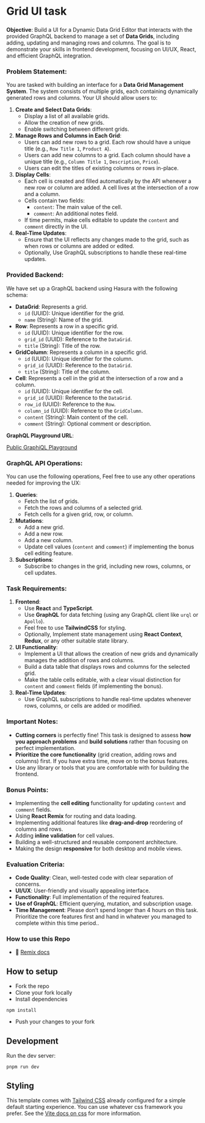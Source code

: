 # Grid UI task

###

**Objective**: Build a UI for a Dynamic Data Grid Editor that interacts with the provided GraphQL backend to manage a
set of **Data Grids**, including adding, updating and managing rows and columns. The goal is to demonstrate your skills
in frontend development, focusing on UI/UX, React, and efficient GraphQL integration.

### Problem Statement:

You are tasked with building an interface for a **Data Grid Management System**. The system consists of multiple grids,
each containing dynamically generated rows and columns. Your UI should allow users to:

1. **Create and Select Data Grids**:
    - Display a list of all available grids.
    - Allow the creation of new grids.
    - Enable switching between different grids.
2. **Manage Rows and Columns in Each Grid**:
    - Users can add new rows to a grid. Each row should have a unique title (e.g., `Row Title 1`, `Product A`).
    - Users can add new columns to a grid. Each column should have a unique title (e.g., `Column Title 1`,
      `Description`, `Price`).
    - Users can edit the titles of existing columns or rows in-place.
3. **Display Cells**:
    - Each cell is created and filled automatically by the API whenever a new row or column are added. A cell lives at
      the intersection of a row and a column.
    - Cells contain two fields:
        - `content`: The main value of the cell.
        - `comment`: An additional notes field.
    - If time permits, make cells editable to update the `content` and `comment` directly in the UI.
4. **Real-Time Updates**:
    - Ensure that the UI reflects any changes made to the grid, such as when rows or columns are added or edited.
    - Optionally, Use GraphQL subscriptions to handle these real-time updates.

### Provided Backend:

We have set up a GraphQL backend using Hasura with the following schema:

- **DataGrid**: Represents a grid.
    - `id` (UUID): Unique identifier for the grid.
    - `name` (String): Name of the grid.
- **Row**: Represents a row in a specific grid.
    - `id` (UUID): Unique identifier for the row.
    - `grid_id` (UUID): Reference to the `DataGrid`.
    - `title` (String): Title of the row.
- **GridColumn**: Represents a column in a specific grid.
    - `id` (UUID): Unique identifier for the column.
    - `grid_id` (UUID): Reference to the `DataGrid`.
    - `title` (String): Title of the column.
- **Cell**: Represents a cell in the grid at the intersection of a row and a column.
    - `id` (UUID): Unique identifier for the cell.
    - `grid_id` (UUID): Reference to the `DataGrid`.
    - `row_id` (UUID): Reference to the `Row`.
    - `column_id` (UUID): Reference to the `GridColumn`.
    - `content` (String): Main content of the cell.
    - `comment` (String): Optional comment or description.

**GraphQL Playground URL**:

[Public GraphiQL Playground](https://cloud.hasura.io/public/graphiql?endpoint=https%3A%2F%2Fnext-werewolf-59.hasura.app%2Fv1%2Fgraphql)

### GraphQL API Operations:

You can use the following operations, Feel free to use any other operations needed for improving the UX:

1. **Queries**:
    - Fetch the list of grids.
    - Fetch the rows and columns of a selected grid.
    - Fetch cells for a given grid, row, or column.
2. **Mutations**:
    - Add a new grid.
    - Add a new row.
    - Add a new column.
    - Update cell values (`content` and `comment`) if implementing the bonus cell editing feature.
3. **Subscriptions**:
    - Subscribe to changes in the grid, including new rows, columns, or cell updates.

### Task Requirements:

1. **Frontend**:
    - Use **React** and **TypeScript**.
    - Use **GraphQL** for data fetching (using any GraphQL client like `urql` or `Apollo`).
    - Feel free to use **TailwindCSS** for styling.
    - Optionally, Implement state management using **React Context**, **Redux**, or any other suitable state library.
2. **UI Functionality**:
    - Implement a UI that allows the creation of new grids and dynamically manages the addition of rows and columns.
    - Build a data table that displays rows and columns for the selected grid.
    - Make the table cells editable, with a clear visual distinction for `content` and `comment` fields (if implementing
      the bonus).
3. **Real-Time Updates**:
    - Use GraphQL subscriptions to handle real-time updates whenever rows, columns, or cells are added or modified.

### **Important Notes**:

- **Cutting corners** is perfectly fine! This task is designed to assess **how you approach problems** and **build
  solutions** rather than focusing on perfect implementation.
- **Prioritize the core functionality** (grid creation, adding rows and columns) first. If you have extra time, move on
  to the bonus features.
- Use any library or tools that you are comfortable with for building the frontend.

### Bonus Points:

- Implementing the **cell editing** functionality for updating `content` and `comment` fields.
- Using **React Remix** for routing and data loading.
- Implementing additional features like **drag-and-drop** reordering of columns and rows.
- Adding **inline validation** for cell values.
- Building a well-structured and reusable component architecture.
- Making the design **responsive** for both desktop and mobile views.

### Evaluation Criteria:

- **Code Quality**: Clean, well-tested code with clear separation of concerns.
- **UI/UX**: User-friendly and visually appealing interface.
- **Functionality**: Full implementation of the required features.
- **Use of GraphQL**: Efficient querying, mutation, and subscription usage.
- **Time Management**: Please don’t spend longer than 4 hours on this task. Prioritize the core features first and hand
  in whatever you managed to complete within this time period..

### How to use this Repo

- 📖 [Remix docs](https://remix.run/docs)

## How to setup

- Fork the repo
- Clone your fork locally
- Install dependencies

```shellscript
npm install
```

- Push your changes to your fork

## Development

Run the dev server:

```shellscript
pnpm run dev
```

## Styling

This template comes with [Tailwind CSS](https://tailwindcss.com/) already configured for a simple default starting
experience. You can use whatever css framework you prefer. See
the [Vite docs on css](https://vitejs.dev/guide/features.html#css) for more information.

